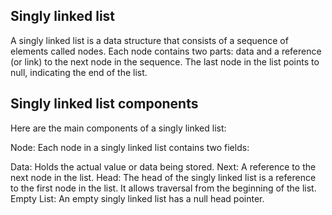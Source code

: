 ## Singly linked list
A singly linked list is a data structure that consists of a sequence of elements called nodes. Each node contains two parts: data and a reference (or link) to the next node in the sequence. 
The last node in the list points to null, indicating the end of the list.

## Singly linked list components 
Here are the main components of a singly linked list:

Node: Each node in a singly linked list contains two fields:

Data: Holds the actual value or data being stored.
Next: A reference to the next node in the list.
Head: The head of the singly linked list is a reference to the first node in the list. It allows traversal from the beginning of the list.
Empty List: An empty singly linked list has a null head pointer.